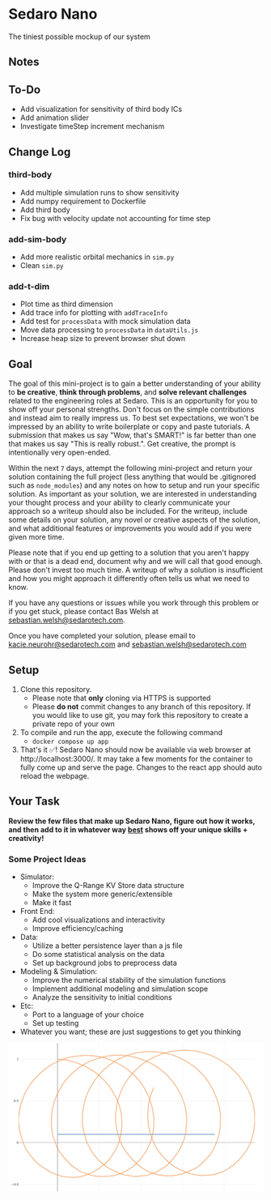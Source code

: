 # Sedaro Nano

The tiniest possible mockup of our system

## Notes

## To-Do
- Add visualization for sensitivity of third body ICs
- Add animation slider
- Investigate timeStep increment mechanism

## Change Log
### third-body
- Add multiple simulation runs to show sensitivity
- Add numpy requirement to Dockerfile
- Add third body
- Fix bug with velocity update not accounting for time step
### add-sim-body
- Add more realistic orbital mechanics in `sim.py`
- Clean `sim.py`
### add-t-dim
- Plot time as third dimension
- Add trace info for plotting with `addTraceInfo`
- Add test for `processData` with mock simulation data
- Move data processing to `processData` in `dataUtils.js`
- Increase heap size to prevent browser shut down

## Goal

The goal of this mini-project is to gain a better understanding of your ability to **be creative**, **think through problems**, and **solve relevant challenges** related to the engineering roles at Sedaro. This is an opportunity for you to show off your personal strengths. Don't focus on the simple contributions and instead aim to really impress us. To best set expectations, we won't be impressed by an ability to write boilerplate or copy and paste tutorials.  A submission that makes us say "Wow, that's SMART!" is far better than one that makes us say "This is really robust.". Get creative, the prompt is intentionally very open-ended.

Within the next `7` days, attempt the following mini-project and return your solution containing the full project (less anything that would be .gitignored such as `node_modules`) and any notes on how to setup and run your specific solution. As important as your solution, we are interested in understanding your thought process and your ability to clearly communicate your approach so a writeup should also be included. For the writeup, include some details on your solution, any novel or creative aspects of the solution, and what additional features or improvements you would add if you were given more time.

Please note that if you end up getting to a solution that you aren't happy with or that is a dead end, document why and we will call that good enough. Please don't invest too much time. A writeup of why a solution is insufficient and how you might approach it differently often tells us what we need to know.

If you have any questions or issues while you work through this problem or if you get stuck, please contact Bas Welsh at sebastian.welsh@sedarotech.com.

Once you have completed your solution, please email to kacie.neurohr@sedarotech.com and sebastian.welsh@sedarotech.com

## Setup

1. Clone this repository.
   - Please note that **only** cloning via HTTPS is supported
   - Please **do not** commit changes to any branch of this repository. If you would like to use git, you may fork this repository to create a private repo of your own
2. To compile and run the app, execute the following command
   - ```docker compose up app```
4. That's it ✅! Sedaro Nano should now be available via web browser at http://localhost:3000/. It may take a few moments for the container to fully come up and serve the page. Changes to the react app should auto reload the webpage.

## Your Task

**Review the few files that make up Sedaro Nano, figure out how it works, and then add to it in whatever way <u>best</u> shows off your unique skills + creativity!**

### Some Project Ideas

- Simulator:
  - Improve the Q-Range KV Store data structure
  - Make the system more generic/extensible
  - Make it fast
- Front End:
  - Add cool visualizations and interactivity
  - Improve efficiency/caching
- Data:
  - Utilize a better persistence layer than a js file
  - Do some statistical analysis on the data
  - Set up background jobs to preprocess data
- Modeling & Simulation:
  - Improve the numerical stability of the simulation functions
  - Implement additional modeling and simulation scope
  - Analyze the sensitivity to initial conditions
- Etc:
  - Port to a language of your choice
  - Set up testing
- Whatever you want; these are just suggestions to get you thinking

![](./screenshot.png)
